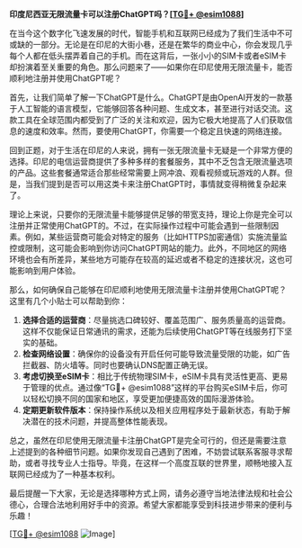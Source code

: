 **印度尼西亚无限流量卡可以注册ChatGPT吗？[[TG💪+ @esim1088](https://t.me/s/esim1088)]**

在当今这个数字化飞速发展的时代，智能手机和互联网已经成为了我们生活中不可或缺的一部分。无论是在印尼的大街小巷，还是在繁华的商业中心，你会发现几乎每个人都在低头摆弄着自己的手机。而在这背后，一张小小的SIM卡或者eSIM卡却扮演着至关重要的角色。那么问题来了——如果你在印尼使用无限流量卡，能否顺利地注册并使用ChatGPT呢？

首先，让我们简单了解一下ChatGPT是什么。ChatGPT是由OpenAI开发的一款基于人工智能的语言模型，它能够回答各种问题、生成文本，甚至进行对话交流。这款工具在全球范围内都受到了广泛的关注和欢迎，因为它极大地提高了人们获取信息的速度和效率。然而，要使用ChatGPT，你需要一个稳定且快速的网络连接。

回到正题，对于生活在印尼的人来说，拥有一张无限流量卡无疑是一个非常方便的选择。印尼的电信运营商提供了多种多样的套餐服务，其中不乏包含无限流量选项的产品。这些套餐通常适合那些经常需要上网冲浪、观看视频或玩游戏的人群。但是，当我们提到是否可以用这类卡来注册ChatGPT时，事情就变得稍微复杂起来了。

理论上来说，只要你的无限流量卡能够提供足够的带宽支持，理论上你是完全可以注册并正常使用ChatGPT的。不过，在实际操作过程中可能会遇到一些限制因素。例如，某些运营商可能会对特定的服务（比如HTTPS加密通信）实施流量监控或限制，这可能会影响到你访问ChatGPT网站的能力。此外，不同地区的网络环境也会有所差异，某些地方可能存在较高的延迟或者不稳定的连接状况，这也可能影响到用户体验。

那么，如何确保自己能够在印尼顺利地使用无限流量卡注册并使用ChatGPT呢？这里有几个小贴士可以帮助到你：

1. **选择合适的运营商**：尽量挑选口碑较好、覆盖范围广、服务质量高的运营商。这样不仅能保证日常通讯的需求，还能为后续使用ChatGPT等在线服务打下坚实的基础。
2. **检查网络设置**：确保你的设备没有开启任何可能导致流量受限的功能，如广告拦截器、防火墙等。同时也要确认DNS配置正确无误。
3. **考虑切换至eSIM卡**：相比于传统物理SIM卡，eSIM卡具有灵活性更高、更易于管理的优点。通过像“TG💪+ @esim1088”这样的平台购买eSIM卡后，你可以轻松切换不同的国家和地区，享受更加便捷高效的国际漫游体验。
4. **定期更新软件版本**：保持操作系统以及相关应用程序处于最新状态，有助于解决潜在的技术问题，并提高整体性能表现。

总之，虽然在印尼使用无限流量卡注册ChatGPT是完全可行的，但还是需要注意上述提到的各种细节问题。如果你发现自己遇到了困难，不妨尝试联系客服寻求帮助，或者寻找专业人士指导。毕竟，在这样一个高度互联的世界里，顺畅地接入互联网已经成为了一种基本权利。

最后提醒一下大家，无论是选择哪种方式上网，请务必遵守当地法律法规和社会公德心，合理合法地利用好手中的资源。希望大家都能享受到科技进步带来的便利与乐趣！

[[TG💪+ @esim1088](https://t.me/s/esim1088) ![Image](https://i.postimg.cc/4NQfJmqS/Snipaste-2025-05-13-00-14-12.png)]